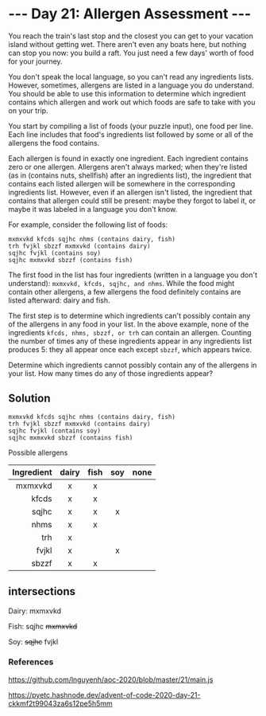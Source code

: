 # --- Day 21: Allergen Assessment ---

You reach the train's last stop and the closest you can get to your vacation island without getting wet. There aren't even any boats here, but nothing can stop you now: you build a raft. You just need a few days' worth of food for your journey.

You don't speak the local language, so you can't read any ingredients lists. However, sometimes, allergens are listed in a language you do understand. You should be able to use this information to determine which ingredient contains which allergen and work out which foods are safe to take with you on your trip.

You start by compiling a list of foods (your puzzle input), one food per line. Each line includes that food's ingredients list followed by some or all of the allergens the food contains.

Each allergen is found in exactly one ingredient. Each ingredient contains zero or one allergen. Allergens aren't always marked; when they're listed (as in (contains nuts, shellfish) after an ingredients list), the ingredient that contains each listed allergen will be somewhere in the corresponding ingredients list. However, even if an allergen isn't listed, the ingredient that contains that allergen could still be present: maybe they forgot to label it, or maybe it was labeled in a language you don't know.

For example, consider the following list of foods:

```
mxmxvkd kfcds sqjhc nhms (contains dairy, fish)
trh fvjkl sbzzf mxmxvkd (contains dairy)
sqjhc fvjkl (contains soy)
sqjhc mxmxvkd sbzzf (contains fish)
```

The first food in the list has four ingredients (written in a language you don't understand): `mxmxvkd, kfcds, sqjhc, and nhms`. While the food might contain other allergens, a few allergens the food definitely contains are listed afterward: dairy and fish.

The first step is to determine which ingredients can't possibly contain any of the allergens in any food in your list. In the above example, none of the ingredients `kfcds, nhms, sbzzf, or trh` can contain an allergen. Counting the number of times any of these ingredients appear in any ingredients list produces 5: they all appear once each except `sbzzf`, which appears twice.

Determine which ingredients cannot possibly contain any of the allergens in your list. How many times do any of those ingredients appear?

## Solution

```
mxmxvkd kfcds sqjhc nhms (contains dairy, fish)
trh fvjkl sbzzf mxmxvkd (contains dairy)
sqjhc fvjkl (contains soy)
sqjhc mxmxvkd sbzzf (contains fish)
```

Possible allergens

| Ingredient | dairy | fish | soy | none |
| ---------: | :---: | :--: | :-: | :--: |
|    mxmxvkd |   x   |  x   |     |      |
|      kfcds |   x   |  x   |     |      |
|      sqjhc |   x   |  x   |  x  |      |
|       nhms |   x   |  x   |     |      |
|        trh |   x   |      |     |      |
|      fvjkl |   x   |      |  x  |      |
|      sbzzf |   x   |  x   |     |      |

## intersections

Dairy: mxmxvkd

Fish: sqjhc ~~mxmxvkd~~

Soy: ~~sqjhc~~ fvjkl

### References

https://github.com/lnguyenh/aoc-2020/blob/master/21/main.js

https://pyetc.hashnode.dev/advent-of-code-2020-day-21-ckkmf2t99043za6s12pe5h5mm
